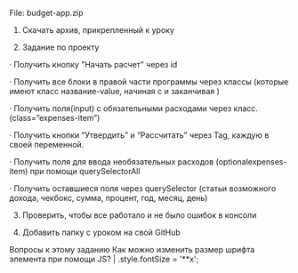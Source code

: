 File: budget-app.zip


1) Скачать архив, прикрепленный к уроку

2) Задание по проекту

·        Получить кнопку "Начать расчет" через id

·        Получить все блоки в правой части программы через классы (которые имеют класс название-value, начиная с 
 и заканчивая 
)

·        Получить поля(input) c обязательными расходами через класс. (class=”expenses-item”)

·        Получить кнопки “Утвердить” и “Рассчитать” через Tag, каждую в своей переменной. 

·        Получить поля для ввода необязательных расходов (optionalexpenses-item) при помощи querySelectorAll

·        Получить оставшиеся поля через querySelector (статьи возможного дохода, чекбокс, сумма, процент, год, месяц, день)

3) Проверить, чтобы все работало и не было ошибок в консоли

4) Добавить папку с уроком на свой GitHub

Вопросы к этому заданию
Как можно изменить размер шрифта элемента при помощи JS? | .style.fontSize = '**x';